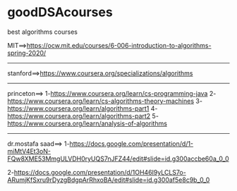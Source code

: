 # goodDSAcourses

best algorithms courses

MIT==>https://ocw.mit.edu/courses/6-006-introduction-to-algorithms-spring-2020/
________________________________________________________

stanford==>https://www.coursera.org/specializations/algorithms

______________________________________________________

princeton==>
1-https://www.coursera.org/learn/cs-programming-java
2-https://www.coursera.org/learn/cs-algorithms-theory-machines
3-https://www.coursera.org/learn/algorithms-part1
4-https://www.coursera.org/learn/algorithms-part2
5-https://www.coursera.org/learn/analysis-of-algorithms

______________________________________________________

dr.mostafa saad==>
1-https://docs.google.com/presentation/d/1-miMtV4Et3oN-FQw8XME53MmgULVDH0ryUQS7nJFZ44/edit#slide=id.g300accbe60a_0_0

2-https://docs.google.com/presentation/d/1OH46I9yLCLS7o-ARumjKfSxru9rDyzgBdgpArRhxoBA/edit#slide=id.g300af5e8c9b_0_0
